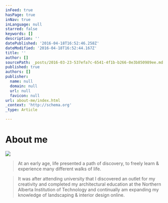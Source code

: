 ```yaml
---
inFeed: true
hasPage: true
inNav: true
inLanguage: null
starred: false
keywords: []
description: ''
datePublished: '2016-04-18T16:52:46.258Z'
dateModified: '2016-04-18T16:52:44.167Z'
title: ''
author: []
sourcePath: _posts/2016-03-23-537efa7c-6541-4f1b-b266-0e3b850989ee.md
published: true
authors: []
publisher:
  name: null
  domain: null
  url: null
  favicon: null
url: about-me/index.html
_context: 'http://schema.org'
_type: Article

---
```

# About me
![](https://the-grid-user-content.s3-us-west-2.amazonaws.com/2e8be312-7bf5-4de0-abf4-10e8104a0ba5.jpg)

> At an early age, life presented a path of discovery, to freely learn & experience many different walks of life. 

> It was after attending university that I discovered an outlet for my creativity and completed my architectural education at the Northern Alberta Institution of Technology and continually am expanding my knowledge of landscaping & interior design online.